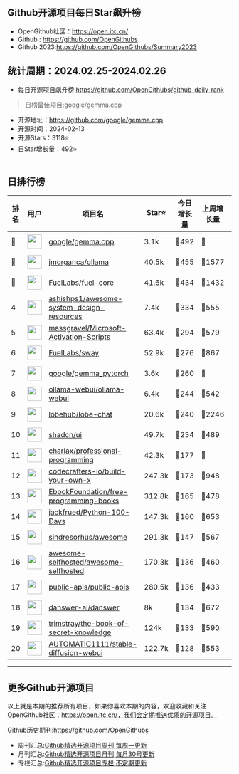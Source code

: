 ## Github开源项目每日Star飙升榜

- OpenGithub社区：https://open.itc.cn/
- Github : https://github.com/OpenGithubs
- Github 2023:https://github.com/OpenGithubs/Summary2023

## 统计周期：2024.02.25-2024.02.26

- 每日开源项目飙升榜:https://github.com/OpenGithubs/github-daily-rank



> 日榜最佳项目:google/gemma.cpp  

- 开源地址：https://github.com/google/gemma.cpp
- 开源时间：2024-02-13
- 开源Stars：3118⭐
- 日Star增长量：492⭐

![]()


## 日排行榜

| 排名        |  用户     |  项目名          | Star⭐          | 今日增长量     | 上周增长量      |  开源时间   |
|------------|------------|---------------|---------------- |--------------|----------------|------------|
| 🥇 | <img src="https://avatars.githubusercontent.com/u/1342004?v=4" alt="" size="32" height="32" width="32" data-view-component="true" class="avatar circle"> | [google/gemma.cpp](https://github.com/google/gemma.cpp)| 3.1k  | 🔺492| 🔺 | 2024-02-13 |
| 🥈 | <img src="https://avatars.githubusercontent.com/u/151674099?v=4" alt="" size="32" height="32" width="32" data-view-component="true" class="avatar circle"> | [jmorganca/ollama](https://github.com/jmorganca/ollama)| 40.5k  | 🔺455| 🔺1577 | 2023-06-27 |
| 🥉 | <img src="https://avatars.githubusercontent.com/u/55993183?v=4" alt="" size="32" height="32" width="32" data-view-component="true" class="avatar circle"> | [FuelLabs/fuel-core](https://github.com/FuelLabs/fuel-core)| 41.6k  | 🔺434| 🔺1432 | 2020-08-28 |
| 4 | <img src="https://avatars.githubusercontent.com/u/8646889?u=7026c3960281a570e915973e56cbc3ceec1912eb&v=4" alt="" size="32" height="32" width="32" data-view-component="true" class="avatar circle"> | [ashishps1/awesome-system-design-resources](https://github.com/ashishps1/awesome-system-design-resources)| 7.4k  | 🔺334| 🔺555 | 2023-10-25 |
| 5 | <img src="https://avatars.githubusercontent.com/u/59795046?v=4" alt="" size="32" height="32" width="32" data-view-component="true" class="avatar circle"> | [massgravel/Microsoft-Activation-Scripts](https://github.com/massgravel/Microsoft-Activation-Scripts)| 63.4k  | 🔺294| 🔺579 | 2020-01-13 |
| 6 | <img src="https://avatars.githubusercontent.com/u/55993183?v=4" alt="" size="32" height="32" width="32" data-view-component="true" class="avatar circle"> | [FuelLabs/sway](https://github.com/FuelLabs/sway)| 52.9k  | 🔺276| 🔺867 | 2021-01-20 |
| 7 | <img src="https://avatars.githubusercontent.com/u/1342004?v=4" alt="" size="32" height="32" width="32" data-view-component="true" class="avatar circle"> | [google/gemma_pytorch](https://github.com/google/gemma_pytorch)| 3.6k  | 🔺260| 🔺 | 2024-02-21 |
| 8 | <img src="https://avatars.githubusercontent.com/u/158137808?v=4" alt="" size="32" height="32" width="32" data-view-component="true" class="avatar circle"> | [ollama-webui/ollama-webui](https://github.com/ollama-webui/ollama-webui)| 6.4k  | 🔺244| 🔺542 | 2023-10-07 |
| 9 | <img src="https://avatars.githubusercontent.com/u/131470832?v=4" alt="" size="32" height="32" width="32" data-view-component="true" class="avatar circle"> | [lobehub/lobe-chat](https://github.com/lobehub/lobe-chat)| 20.6k  | 🔺240| 🔺2246 | 2023-05-21 |
| 10 | <img src="https://avatars.githubusercontent.com/u/139895814?v=4" alt="" size="32" height="32" width="32" data-view-component="true" class="avatar circle"> | [shadcn/ui](https://github.com/shadcn/ui)| 49.7k  | 🔺234| 🔺489 | 2023-01-04 |
| 11 | <img src="https://avatars.githubusercontent.com/u/120501?v=4" alt="" size="32" height="32" width="32" data-view-component="true" class="avatar circle"> | [charlax/professional-programming](https://github.com/charlax/professional-programming)| 42.3k  | 🔺177| 🔺 | 2015-11-07 |
| 12 | <img src="https://avatars.githubusercontent.com/u/58904235?v=4" alt="" size="32" height="32" width="32" data-view-component="true" class="avatar circle"> | [codecrafters-io/build-your-own-x](https://github.com/codecrafters-io/build-your-own-x)| 247.3k  | 🔺173| 🔺948 | 2018-05-09 |
| 13 | <img src="https://avatars.githubusercontent.com/u/14127308?v=4" alt="" size="32" height="32" width="32" data-view-component="true" class="avatar circle"> | [EbookFoundation/free-programming-books](https://github.com/EbookFoundation/free-programming-books)| 312.8k  | 🔺165| 🔺478 | 2013-10-11 |
| 14 | <img src="https://avatars.githubusercontent.com/u/7474657?u=902200c2389c203cf2139888e10314845edd2a2a&v=4" alt="" size="32" height="32" width="32" data-view-component="true" class="avatar circle"> | [jackfrued/Python-100-Days](https://github.com/jackfrued/Python-100-Days)| 147.3k  | 🔺160| 🔺653 | 2018-03-02 |
| 15 | <img src="https://avatars.githubusercontent.com/u/170270?u=34acd557a042ac478d273a4621570cadb6b0bd89&v=4" alt="" size="32" height="32" width="32" data-view-component="true" class="avatar circle"> | [sindresorhus/awesome](https://github.com/sindresorhus/awesome)| 291.3k  | 🔺147| 🔺567 | 2014-07-11 |
| 16 | <img src="https://avatars.githubusercontent.com/u/24270415?v=4" alt="" size="32" height="32" width="32" data-view-component="true" class="avatar circle"> | [awesome-selfhosted/awesome-selfhosted](https://github.com/awesome-selfhosted/awesome-selfhosted)| 170.3k  | 🔺136| 🔺460 | 2015-06-01 |
| 17 | <img src="https://avatars.githubusercontent.com/u/51121562?v=4" alt="" size="32" height="32" width="32" data-view-component="true" class="avatar circle"> | [public-apis/public-apis](https://github.com/public-apis/public-apis)| 280.5k  | 🔺136| 🔺433 | 2016-03-21 |
| 18 | <img src="https://avatars.githubusercontent.com/u/131946000?v=4" alt="" size="32" height="32" width="32" data-view-component="true" class="avatar circle"> | [danswer-ai/danswer](https://github.com/danswer-ai/danswer)| 8k  | 🔺134| 🔺672 | 2023-04-27 |
| 19 | <img src="https://avatars.githubusercontent.com/u/31127917?v=4" alt="" size="32" height="32" width="32" data-view-component="true" class="avatar circle"> | [trimstray/the-book-of-secret-knowledge](https://github.com/trimstray/the-book-of-secret-knowledge)| 124k  | 🔺133| 🔺590 | 2018-06-23 |
| 20 | <img src="https://avatars.githubusercontent.com/u/20920490?u=8bdc7c9401f507e51b55e558baa8184d4ed30c7d&v=4" alt="" size="32" height="32" width="32" data-view-component="true" class="avatar circle"> | [AUTOMATIC1111/stable-diffusion-webui](https://github.com/AUTOMATIC1111/stable-diffusion-webui)| 122.7k  | 🔺128| 🔺553 | 2022-08-22 |

---
## 更多Github开源项目

以上就是本期的推荐所有项目，如果你喜欢本期的内容，欢迎收藏和关注OpenGithub社区：https://open.itc.cn/，我们会定期推送优质的开源项目。

Github历史期刊:https://github.com/OpenGithubs
- 周刊汇总:[Github精选开源项目周刊,每周一更新](https://github.com/OpenGithubs/weekly)
- 月刊汇总:[Github精选开源项目月刊,每月30号更新](https://github.com/OpenGithubs/monthly)
- 专栏汇总:[Github精选开源项目专栏,不定期更新](https://github.com/OpenGithubs/selectedColumn)
